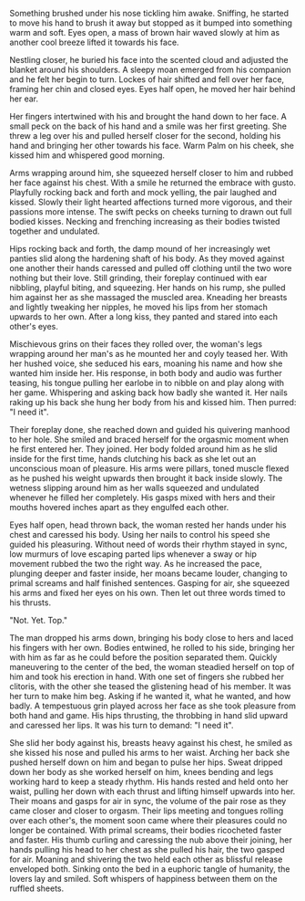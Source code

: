Something brushed under his nose tickling him awake. Sniffing, he
started to move his hand to brush it away but stopped as it bumped into
something warm and soft. Eyes open, a mass of brown hair waved slowly at
him as another cool breeze lifted it towards his face.

Nestling closer, he buried his face into the scented cloud and adjusted
the blanket around his shoulders. A sleepy moan emerged from his
companion and he felt her begin to turn. Lockes of hair shifted and fell
over her face, framing her chin and closed eyes. Eyes half open, he
moved her hair behind her ear.

Her fingers intertwined with his and brought the hand down to her face.
A small peck on the back of his hand and a smile was her first greeting.
She threw a leg over his and pulled herself closer for the second,
holding his hand and bringing her other towards his face. Warm Palm on
his cheek, she kissed him and whispered good morning.

Arms wrapping around him, she squeezed herself closer to him and rubbed
her face against his chest. With a smile he returned the embrace with
gusto. Playfully rocking back and forth and mock yelling, the pair
laughed and kissed. Slowly their light hearted affections turned more
vigorous, and their passions more intense. The swift pecks on cheeks
turning to drawn out full bodied kisses. Necking and frenching
increasing as their bodies twisted together and undulated.

Hips rocking back and forth, the damp mound of her increasingly wet
panties slid along the hardening shaft of his body. As they moved
against one another their hands caressed and pulled off clothing until
the two wore nothing but their love. Still grinding, their foreplay
continued with ear nibbling, playful biting, and squeezing. Her hands on
his rump, she pulled him against her as she massaged the muscled area.
Kneading her breasts and lightly tweaking her nipples, he moved his lips
from her stomach upwards to her own. After a long kiss, they panted and
stared into each other's eyes.

Mischievous grins on their faces they rolled over, the woman's legs
wrapping around her man's as he mounted her and coyly teased her. With
her hushed voice, she seduced his ears, moaning his name and how she
wanted him inside her. His response, in both body and audio was further
teasing, his tongue pulling her earlobe in to nibble on and play along
with her game. Whispering and asking back how badly she wanted it. Her
nails raking up his back she hung her body from his and kissed him. Then
purred: "I need it".

Their foreplay done, she reached down and guided his quivering manhood
to her hole. She smiled and braced herself for the orgasmic moment when
he first entered her. They joined. Her body folded around him as he slid
inside for the first time, hands clutching his back as she let out an
unconscious moan of pleasure. His arms were pillars, toned muscle flexed
as he pushed his weight upwards then brought it back inside slowly. The
wetness slipping around him as her walls squeezed and undulated whenever
he filled her completely. His gasps mixed with hers and their mouths
hovered inches apart as they engulfed each other.

Eyes half open, head thrown back, the woman rested her hands under his
chest and caressed his body. Using her nails to control his speed she
guided his pleasuring. Without need of words their rhythm stayed in
sync, low murmurs of love escaping parted lips whenever a sway or hip
movement rubbed the two the right way. As he increased the pace,
plunging deeper and faster inside, her moans became louder, changing to
primal screams and half finished sentences. Gasping for air, she
squeezed his arms and fixed her eyes on his own. Then let out three
words timed to his thrusts.

"Not. Yet. Top."

The man dropped his arms down, bringing his body close to hers and laced
his fingers with her own. Bodies entwined, he rolled to his side,
bringing her with him as far as he could before the position separated
them. Quickly maneuvering to the center of the bed, the woman steadied
herself on top of him and took his erection in hand. With one set of
fingers she rubbed her clitoris, with the other she teased the
glistening head of his member. It was her turn to make him beg. Asking
if he wanted it, what he wanted, and how badly. A tempestuous grin
played across her face as she took pleasure from both hand and game. His
hips thrusting, the throbbing in hand slid upward and caressed her lips.
It was his turn to demand: "I need it".

She slid her body against his, breasts heavy against his chest, he
smiled as she kissed his nose and pulled his arms to her waist. Arching
her back she pushed herself down on him and began to pulse her hips.
Sweat dripped down her body as she worked herself on him, knees bending
and legs working hard to keep a steady rhythm. His hands rested and held
onto her waist, pulling her down with each thrust and lifting himself
upwards into her. Their moans and gasps for air in sync, the volume of
the pair rose as they came closer and closer to orgasm. Their lips
meeting and tongues rolling over each other's, the moment soon came
where their pleasures could no longer be contained. With primal screams,
their bodies ricocheted faster and faster. His thumb curling and
caressing the nub above their joining, her hands pulling his head to her
chest as she pulled his hair, the two gasped for air. Moaning and
shivering the two held each other as blissful release enveloped both.
Sinking onto the bed in a euphoric tangle of humanity, the lovers lay
and smiled. Soft whispers of happiness between them on the ruffled
sheets.

